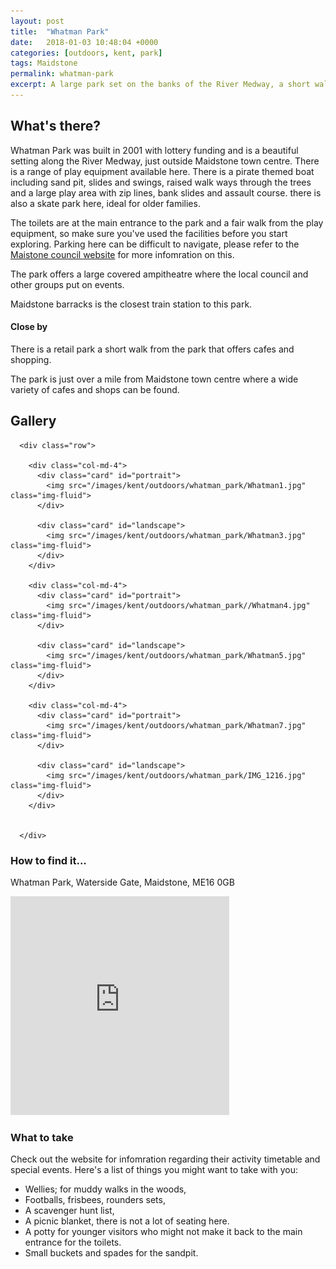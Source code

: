 ```yaml
---
layout: post
title:  "Whatman Park"
date:   2018-01-03 10:48:04 +0000
categories: [outdoors, kent, park]
tags: Maidstone
permalink: whatman-park
excerpt: A large park set on the banks of the River Medway, a short walk from Maidstone town centre.  It offers some lovely open spaces, several play areas and beautiful views of the river and its' wildlife.
---
```


## What's there?
Whatman Park was built in 2001 with lottery funding and is a beautiful setting along the River Medway, just outside Maidstone town centre.  There is a range of play equipment available here. There is a pirate themed boat including sand pit, slides and swings, raised walk ways through the trees and a large play area with zip lines, bank slides and assault course.  there is also a skate park here, ideal for older families.

The toilets are at the main entrance to the park and a fair walk from the play equipment, so make sure you've used the facilities before you start exploring.  Parking here can be difficult to navigate, please refer to the [Maistone council website]("http://www.maidstone.gov.uk/residents/parks-and-play-areas/whatman-park") for more infomration on this.

The park offers a large covered ampitheatre where the local council and other groups put on events.

Maidstone barracks is the closest train station to this park.

#### Close by

There is a retail park a short walk from the park that offers cafes and shopping.

The park is just over a mile from Maidstone town centre where a wide variety of cafes and shops can be found.

## Gallery

<div class="container">

      <div class="row">

        <div class="col-md-4">
          <div class="card" id="portrait">
            <img src="/images/kent/outdoors/whatman_park/Whatman1.jpg" class="img-fluid">
          </div>

          <div class="card" id="landscape">
            <img src="/images/kent/outdoors/whatman_park/Whatman3.jpg" class="img-fluid">
          </div>
        </div>

        <div class="col-md-4">
          <div class="card" id="portrait">
            <img src="/images/kent/outdoors/whatman_park//Whatman4.jpg" class="img-fluid">
          </div>

          <div class="card" id="landscape">
            <img src="/images/kent/outdoors/whatman_park/Whatman5.jpg" class="img-fluid">
          </div>
        </div>

        <div class="col-md-4">
          <div class="card" id="portrait">
            <img src="/images/kent/outdoors/whatman_park/Whatman7.jpg" class="img-fluid">
          </div>

          <div class="card" id="landscape">
            <img src="/images/kent/outdoors/whatman_park/IMG_1216.jpg" class="img-fluid">
          </div>
        </div>
        
    
      </div>      

</div>

### How to find it...
Whatman Park, Waterside Gate, Maidstone, ME16 0GB

<iframe src="https://www.google.com/maps/embed?pb=!1m18!1m12!1m3!1d2495.6466221176856!2d0.5134946630225913!3d51.28082353909454!2m3!1f0!2f0!3f0!3m2!1i1024!2i768!4f13.1!3m3!1m2!1s0x47df33cac25ec3d9%3A0xdbdba2e83b089d63!2sWhatman+Park!5e0!3m2!1sen!2suk!4v1511257176182" width="350" height="350" frameborder="0" style="border:0" allowfullscreen></iframe>

### What to take
Check out the website for infomration regarding their activity timetable and special events.
Here's a list of things you might want to take with you:
* Wellies; for muddy walks in the woods,
* Footballs, frisbees, rounders sets, 
* A scavenger hunt list, 
* A picnic blanket, there is not a lot of seating here.
* A potty for younger visitors who might not make it back to the main entrance for the toilets.
* Small buckets and spades for the sandpit.



